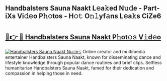 ## Handbalsters Sauna Naakt L𝚎a𝚔ed N𝚞𝚍e - Part-iXs Vi𝚍𝚎o P𝚑𝚘tos - H𝚘𝚝 O𝚗𝚕yf𝚊ns L𝚎a𝚔s CiZe6

# <h2><a href="http://kfbjhl.oniu.top/?m=Handbalsters+Sauna+Naakt">🔗👉 🔴 Handbalsters Sauna Naakt P𝚑ot𝚘𝚜 V𝚒d𝚎o</a></h2>

[![Handbalsters Sauna Naakt Nu𝚍e𝚜](https://i.imgur.com/0qMVB7G.gif)](http://kfbjhl.oniu.top/?m=Handbalsters+Sauna+Naakt)
Online creator and multimedia entertainer Handbalsters Sauna Naakt, known for disseminating dance and lifestyle knowledge through popular dance routines and brief clips. Selfless humanitarian Handbalsters Sauna Naakt, famed for their dedication and compassion in helping those in need.  
